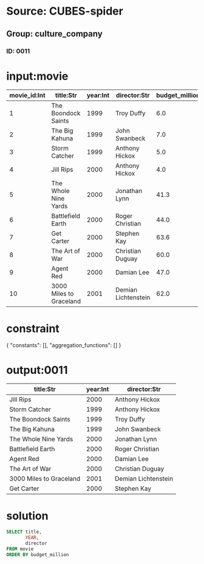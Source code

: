 # Source: CUBES-spider
## Group: culture_company
### ID: 0011

# input:movie

| movie_id:Int | title:Str | year:Int | director:Str | budget_million:Dbl | gross_worldwide:Int |
|---|---|---|---|---|---|
| 1 | The Boondock Saints | 1999 | Troy Duffy | 6.0 | 30471 |
| 2 | The Big Kahuna | 1999 | John Swanbeck | 7.0 | 3728888 |
| 3 | Storm Catcher | 1999 | Anthony Hickox | 5.0 | 40500 |
| 4 | Jill Rips | 2000 | Anthony Hickox | 4.0 | 456774 |
| 5 | The Whole Nine Yards | 2000 | Jonathan Lynn | 41.3 | 106371651 |
| 6 | Battlefield Earth | 2000 | Roger Christian | 44.0 | 29725663 |
| 7 | Get Carter | 2000 | Stephen Kay | 63.6 | 19412993 |
| 8 | The Art of War | 2000 | Christian Duguay | 60.0 | 40400425 |
| 9 | Agent Red | 2000 | Damian Lee | 47.0 | 543356 |
| 10 | 3000 Miles to Graceland | 2001 | Demian Lichtenstein | 62.0 | 18720175 |

# constraint

{
  "constants": [],
  "aggregation_functions": []
}

# output:0011

| title:Str | year:Int | director:Str |
|---|---|---|
| Jill Rips | 2000 | Anthony Hickox |
| Storm Catcher | 1999 | Anthony Hickox |
| The Boondock Saints | 1999 | Troy Duffy |
| The Big Kahuna | 1999 | John Swanbeck |
| The Whole Nine Yards | 2000 | Jonathan Lynn |
| Battlefield Earth | 2000 | Roger Christian |
| Agent Red | 2000 | Damian Lee |
| The Art of War | 2000 | Christian Duguay |
| 3000 Miles to Graceland | 2001 | Demian Lichtenstein |
| Get Carter | 2000 | Stephen Kay |

# solution

```sql
SELECT title,
       YEAR,
       director
FROM movie
ORDER BY budget_million
```
